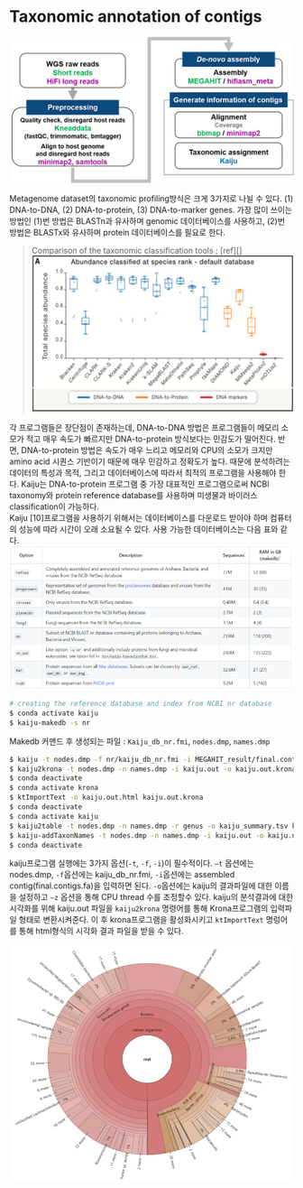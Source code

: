 # Taxonomic annotation of contigs
![pipeline](https://github.com/sujin9819/MetaInsight/blob/main/SOP/MetaGenomic/img/G_8_1.png?raw=true)  

Metagenome dataset의 taxonomic profiling방식은 크게 3가지로 나뉠 수 있다. (1) DNA-to-DNA, (2) DNA-to-protein, (3) DNA-to-marker genes.
가장 많이 쓰이는 방법인 (1)번 방법은 BLASTn과 유사하며 genomic 데이터베이스를 사용하고, (2)번 방법은 BLASTx와 유사하며 protein 데이터베이스를 필요로 한다. 
>Comparison of the taxonomic classification tools ; [ref][]
![comparison](https://github.com/sujin9819/MetaInsight/blob/main/SOP/MetaGenomic/img/G_8_2.png?raw=true)

각 프로그램들은 장단점이 존재하는데, DNA-to-DNA 방법은 프로그램들이 메모리 소모가 적고 매우 속도가 빠르지만 DNA-to-protein 방식보다는 민감도가 떨어진다. 반면, DNA-to-protein 방법은 속도가 매우 느리고 메모리와 CPU의 소모가 크지만 amino acid 시퀀스 기반이기 때문에 매우 민감하고 정확도가 높다. 때문에 분석하려는 데이터의 특성과 목적, 그리고 데이터베이스에 따라서 최적의 프로그램을 사용해야 한다. Kaiju는 DNA-to-protein 프로그램 중 가장 대표적인 프로그램으로써 NCBI taxonomy와 protein reference database를 사용하며 미생물과 바이러스 classification이 가능하다.  
Kaiju [10]프로그램을 사용하기 위해서는 데이터베이스를 다운로드 받아야 하며 컴퓨터의 성능에 따라 시간이 오래 소요될 수 있다. 사용 가능한 데이터베이스는 다음 표와 같다.
![kaiju_DB](https://github.com/sujin9819/MetaInsight/blob/main/SOP/MetaGenomic/img/G_8_3.png?raw=true)

```bash
# creating the reference database and index from NCBI nr database
$ conda activate kaiju
$ kaiju-makedb -s nr
```
Makedb 커맨드 후 생성되는 파일 : `Kaiju_db_nr.fmi`, `nodes.dmp`, `names.dmp`


```bash
$ kaiju -t nodes.dmp -f nr/kaiju_db_nr.fmi -i MEGAHIT_result/final.contigs.fa -o kaiju.out -z 15
$ kaiju2krona -t nodes.dmp -n names.dmp -i kaiju.out -o kaiju.out.krona
$ conda deactivate
$ conda activate krona
$ ktImportText -o kaiju.out.html kaiju.out.krona
$ conda deactivate
$ conda activate kaiju
$ kaiju2table -t nodes.dmp -n names.dmp -r genus -o kaiju_summary.tsv kaiju.out -l superkingdom,phylum,class,order,family,genus,species
$ kaiju-addTaxonNames -t nodes.dmp -n names.dmp -i kaiju.out -o kaiju.names.out
$ conda deactivate
```

kaiju프로그램 실행에는 3가지 옵션(`-t`, `-f`, `-i`)이 필수적이다. `–t` 옵션에는 nodes.dmp, `-f`옵션에는 kaiju_db_nr.fmi, `-i`옵션에는 assembled contig(final.contigs.fa)을 입력하면 된다.
`-o`옵션에는 kaiju의 결과파일에 대한 이름을 설정하고 `–z` 옵션을 통해 CPU thread 수를 조정할수 있다.
kaiju의 분석결과에 대한 시각화를 위해 kaiju.out 파일을 `kaiju2krona` 명령어를 통해 Krona프로그램의 입력파일 형태로 변환시켜준다.
이 후 krona프로그램을 활성화시키고 `ktImportText` 명렁어를 통해 html형식의 시각화 결과 파일을 받을 수 있다.

![kaiju_results](https://github.com/sujin9819/MetaInsight/blob/main/SOP/MetaGenomic/img/G_8_4.png?raw=true)
